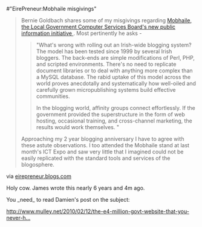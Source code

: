 #"EirePreneur:Mobhaile misgivings"


 <div class="posterous_bookmarklet_entry">
 <blockquote><div>
 <p>Bernie Goldbach shares some of my misgivings regarding <a href="http://irish.typepad.com/irisheyes/2004/05/open_note_to_br.html#more" title="IrishEyes: Open Note to Brian Skelly">Mobhaile, the Local Government Computer Services Board's new public information initiative </a>. Most pertinently he asks -</p>

<blockquote>"What's wrong with rolling out an Irish-wide blogging system? The model has been tested since 1999 by several Irish bloggers. The back-ends are simple modifications of Perl, PHP, and scripted environments. There's no need to replicate document libraries or to deal with anything more complex than a MySQL database. The rabid uptake of this model across the world proves anecdotally and systematically how well-oiled and carefully grown micropublishing systems build effective communities.

<p>In the blogging world, affinity groups connect effortlessly. If the government provided the superstructure in the form of web hosting, occasional training, and cross-channel marketing, the results would work themselves. "</p></blockquote><p></p>

<p>Approaching my 2 year blogging anniversary I have to agree with these astute observations. I too attended the Mobhaile stand at last month's ICT Expo and saw very little that I imagined could not be easily replicated with the standard tools and services of the blogosphere.</p>
 </div></blockquote>

<div class="posterous_quote_citation">via <a href="http://eirepreneur.blogs.com/.m/eirepreneur/2004/05/mobhaile_misgiv.html">eirepreneur.blogs.com</a></div>
 <p>Holy cow. James wrote this nearly 6 years and 4m ago.
</p><p>You _need_ to read Damien's post on the subject:
</p><p><a href="http://www.mulley.net/2010/02/12/the-e4-million-govt-website-that-you-never-heard-of/">http://www.mulley.net/2010/02/12/the-e4-million-govt-website-that-you-never-h...</a></p></div>
 